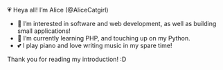 💗 Heya all! I’m Alice (@AliceCatgirl)
- 💜 I’m interested in software and web development, as well as building small applications!
- 💖 I’m currently learning PHP, and touching up on my Python.
- 💕 I play piano and love writing music in my spare time!

Thank you for reading my introduction! :D
